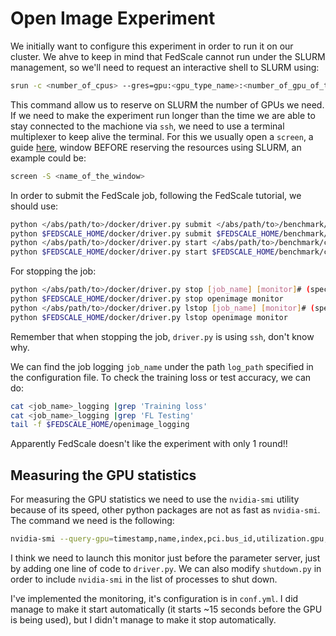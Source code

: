 
# Open Image Experiment

We initially want to configure this experiment in order to run it on our cluster.
We ahve to keep in mind that FedScale cannot run under the SLURM management, so we'll need to request an interactive shell to SLURM using:

```bash
srun -c <number_of_cpus> --gres=gpu:<gpu_type_name>:<number_of_gpu_of_this_type> --partition=normal --pty bash
```

This command allow us to reserve on SLURM the number of GPUs we need.
If we need to make the experiment run longer than the time we are able to stay connected to the machione via `ssh`, we need to use a terminal multiplexer to keep alive the terminal.
For this we usually open a `screen`, a guide [here](https://linuxize.com/post/how-to-use-linux-screen/), window BEFORE reserving the resources using SLURM, an example could be:

```bash
screen -S <name_of_the_window>
```

In order to submit the FedScale job, following the FedScale tutorial, we should use:

```bash
python </abs/path/to>/docker/driver.py submit </abs/path/to>/benchmark/configs/openimage/conf.yml # non-local
python $FEDSCALE_HOME/docker/driver.py submit $FEDSCALE_HOME/benchmark/configs/openimage/conf.yml
python </abs/path/to>/docker/driver.py start </abs/path/to>/benchmark/configs/openimage/conf.yml # local
python $FEDSCALE_HOME/docker/driver.py start $FEDSCALE_HOME/benchmark/configs/openimage/conf.yml
```

For stopping the job:

```bash
python </abs/path/to>/docker/driver.py stop [job_name] [monitor]# (specified in the yml config)
python $FEDSCALE_HOME/docker/driver.py stop openimage monitor
python </abs/path/to>/docker/driver.py lstop [job_name] [monitor]# (specified in the yml config)
python $FEDSCALE_HOME/docker/driver.py lstop openimage monitor
```

Remember that when stopping the job, `driver.py` is using `ssh`, don't know why.

We can find the job logging `job_name` under the path `log_path` specified in the configuration file.
To check the training loss or test accuracy, we can do:

```bash
cat <job_name>_logging |grep 'Training loss'
cat <job_name>_logging |grep 'FL Testing'
tail -f $FEDSCALE_HOME/openimage_logging
```

Apparently FedScale doesn't like the experiment with only 1 round!!

## Measuring the GPU statistics

For measuring the GPU statistics we need to use the `nvidia-smi` utility because of its speed, other python packages are not as fast as `nvidia-smi`.
The command we need is the following:

```bash
nvidia-smi --query-gpu=timestamp,name,index,pci.bus_id,utilization.gpu,utilization.memory,memory.total,memory.free,memory.used --format=csv --filename=</output/file/path.csv> --loop-ms=<period-of-monitoring>
```

I think we need to launch this monitor just before the parameter server, just by adding one line of code to `driver.py`.
We can also modify `shutdown.py` in order to include `nvidia-smi` in the list of processes to shut down.

I've implemented the monitoring, it's configuration is in `conf.yml`.
I did manage to make it start automatically (it starts ~15 seconds before the GPU is being used), but I didn't manage to make it stop automatically. 
